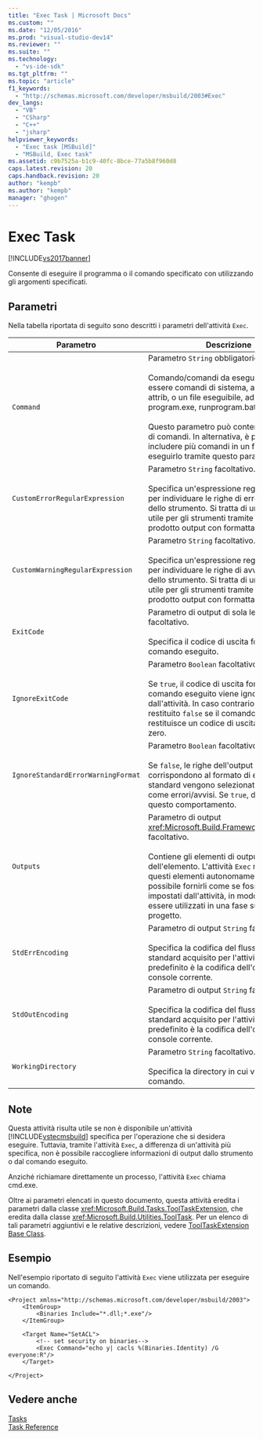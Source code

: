 ```yaml
---
title: "Exec Task | Microsoft Docs"
ms.custom: ""
ms.date: "12/05/2016"
ms.prod: "visual-studio-dev14"
ms.reviewer: ""
ms.suite: ""
ms.technology: 
  - "vs-ide-sdk"
ms.tgt_pltfrm: ""
ms.topic: "article"
f1_keywords: 
  - "http://schemas.microsoft.com/developer/msbuild/2003#Exec"
dev_langs: 
  - "VB"
  - "CSharp"
  - "C++"
  - "jsharp"
helpviewer_keywords: 
  - "Exec task [MSBuild]"
  - "MSBuild, Exec task"
ms.assetid: c9b7525a-b1c9-40fc-8bce-77a5b8f960d8
caps.latest.revision: 20
caps.handback.revision: 20
author: "kempb"
ms.author: "kempb"
manager: "ghogen"
---
```

# Exec Task
[!INCLUDE[vs2017banner](../code-quality/includes/vs2017banner.md)]

Consente di eseguire il programma o il comando specificato con utilizzando gli argomenti specificati.  
  
## Parametri  
 Nella tabella riportata di seguito sono descritti i parametri dell'attività `Exec`.  
  
|Parametro|Descrizione|  
|---------------|-----------------|  
|`Command`|Parametro `String` obbligatorio.<br /><br /> Comando\/comandi da eseguire.  Possono essere comandi di sistema, ad esempio attrib, o un file eseguibile, ad esempio program.exe, runprogram.bat o setup.msi.<br /><br /> Questo parametro può contenere più righe di comandi.  In alternativa, è possibile includere più comandi in un file batch ed eseguirlo tramite questo parametro.|  
|`CustomErrorRegularExpression`|Parametro `String` facoltativo.<br /><br /> Specifica un'espressione regolare utilizzata per individuare le righe di errore nell'output dello strumento.  Si tratta di un'espressione utile per gli strumenti tramite i quali viene prodotto output con formattazione insolita.|  
|`CustomWarningRegularExpression`|Parametro `String` facoltativo.<br /><br /> Specifica un'espressione regolare utilizzata per individuare le righe di avviso nell'output dello strumento.  Si tratta di un'espressione utile per gli strumenti tramite i quali viene prodotto output con formattazione insolita.|  
|`ExitCode`|Parametro di output di sola lettura `Int32` facoltativo.<br /><br /> Specifica il codice di uscita fornito dal comando eseguito.|  
|`IgnoreExitCode`|Parametro `Boolean` facoltativo.<br /><br /> Se `true`, il codice di uscita fornito dal comando eseguito viene ignorato dall'attività.  In caso contrario, viene restituito `false` se il comando eseguito restituisce un codice di uscita diverso da zero.|  
|`IgnoreStandardErrorWarningFormat`|Parametro `Boolean` facoltativo.<br /><br /> Se `false`, le righe dell'output che corrispondono al formato di errore\/avviso standard vengono selezionate e registrate come errori\/avvisi.  Se `true`, disabilitare questo comportamento.|  
|`Outputs`|Parametro di output <xref:Microsoft.Build.Framework.ITaskItem>`[]` facoltativo.<br /><br /> Contiene gli elementi di output dell'elemento.  L'attività `Exec` non imposta questi elementi autonomamente.  È invece possibile fornirli come se fossero stati impostati dall'attività, in modo che possano essere utilizzati in una fase successiva del progetto.|  
|`StdErrEncoding`|Parametro di output `String` facoltativo.<br /><br /> Specifica la codifica del flusso di errore standard acquisito per l'attività.  Il valore predefinito è la codifica dell'output della console corrente.|  
|`StdOutEncoding`|Parametro di output `String` facoltativo.<br /><br /> Specifica la codifica del flusso di output standard acquisito per l'attività.  Il valore predefinito è la codifica dell'output della console corrente.|  
|`WorkingDirectory`|Parametro `String` facoltativo.<br /><br /> Specifica la directory in cui verrà eseguito il comando.|  
  
## Note  
 Questa attività risulta utile se non è disponibile un'attività [!INCLUDE[vstecmsbuild](../extensibility/internals/includes/vstecmsbuild_md.md)] specifica per l'operazione che si desidera eseguire.  Tuttavia, tramite l'attività `Exec`, a differenza di un'attività più specifica, non è possibile raccogliere informazioni di output dallo strumento o dal comando eseguito.  
  
 Anziché richiamare direttamente un processo, l'attività `Exec` chiama cmd.exe.  
  
 Oltre ai parametri elencati in questo documento, questa attività eredita i parametri dalla classe <xref:Microsoft.Build.Tasks.ToolTaskExtension>, che eredita dalla classe <xref:Microsoft.Build.Utilities.ToolTask>.  Per un elenco di tali parametri aggiuntivi e le relative descrizioni, vedere [ToolTaskExtension Base Class](../msbuild/tooltaskextension-base-class.md).  
  
## Esempio  
 Nell'esempio riportato di seguito l'attività `Exec` viene utilizzata per eseguire un comando.  
  
```  
<Project xmlns="http://schemas.microsoft.com/developer/msbuild/2003">  
    <ItemGroup>  
        <Binaries Include="*.dll;*.exe"/>  
    </ItemGroup>  
  
    <Target Name="SetACL">  
        <!-- set security on binaries-->  
        <Exec Command="echo y| cacls %(Binaries.Identity) /G everyone:R"/>  
    </Target>  
  
</Project>  
```  
  
## Vedere anche  
 [Tasks](../msbuild/msbuild-tasks.md)   
 [Task Reference](../msbuild/msbuild-task-reference.md)